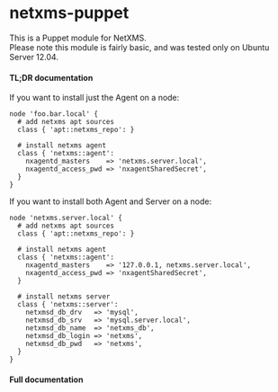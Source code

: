 netxms-puppet
=============
This is a Puppet module for NetXMS.<br>
Please note this module is fairly basic, and was tested only on Ubuntu Server 12.04.

#### TL;DR documentation
If you want to install just the Agent on a node:
```puppet
node 'foo.bar.local' {
  # add netxms apt sources
  class { 'apt::netxms_repo': }

  # install netxms agent
  class { 'netxms::agent':
    nxagentd_masters    => 'netxms.server.local',
    nxagentd_access_pwd => 'nxagentSharedSecret',
  }
}
```
If you want to install both Agent and Server on a node:
```puppet
node 'netxms.server.local' {
  # add netxms apt sources
  class { 'apt::netxms_repo': }

  # install netxms agent
  class { 'netxms::agent':
    nxagentd_masters    => '127.0.0.1, netxms.server.local',
    nxagentd_access_pwd => 'nxagentSharedSecret',
  }

  # install netxms server
  class { 'netxms::server':
    netxmsd_db_drv   => 'mysql',
    netxmsd_db_srv   => 'mysql.server.local',
    netxmsd_db_name  => 'netxms_db',
    netxmsd_db_login => 'netxms',
    netxmsd_db_pwd   => 'netxms',
  }
}
```
#### Full documentation
